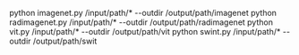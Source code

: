 python imagenet.py /input/path/* --outdir /output/path/imagenet
python radimagenet.py /input/path/* --outdir /output/path/radimagenet
python vit.py /input/path/* --outdir /output/path/vit
python swint.py /input/path/* --outdir /output/path/swit